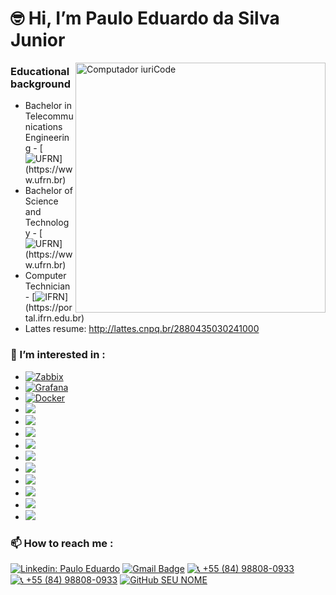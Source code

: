 # :nerd_face: **Hi, I’m  Paulo Eduardo da Silva Junior**

<img src="https://uploaddeimagens.com.br/images/004/522/927/original/pngwing.com_%282%29.png?1687893059" min-width="400px" max-width="400px" width="400px" align="right" alt="Computador iuriCode">

### Educational background
- Bachelor in Telecommunications Engineering - [![UFRN](https://img.shields.io/badge/-UFRN-blue?style=plastic&logo=telephone&logoColor=white&link=https://www.ufrn.br/")](https://www.ufrn.br)
- Bachelor of Science and Technology - [![UFRN](https://img.shields.io/badge/-UFRN-blue?style=plastic&logo=telephone&logoColor=white&link=https://www.ufrn.br/")](https://www.ufrn.br)
- Computer Technician - [![IFRN](https://img.shields.io/badge/-IFRN-3ADF00?style=plastic&logo=telephone&logoColor=white&link=https://portal.ifrn.edu.br/")](https://portal.ifrn.edu.br)
- Lattes resume: http://lattes.cnpq.br/2880435030241000
### 👀 I’m interested in : 

  - [![Zabbix](https://img.shields.io/badge/ZABBIX-FF0000?style=plastic&logo=zotero&logoColor=write)](https://github.com/PauloBigooD/Zabbix)
  - [![Grafana](https://img.shields.io/badge/Grafana-F4FA58?style=plastic&logo=grafana&logoColor=write)](https://github.com/PauloBigooD/Grafana)
  - [![Docker](https://img.shields.io/badge/Docker-2496ED?style=plastic&logo=docker&logoColor=white)](https://github.com/PauloBigooD/Docker)
  - <img src="https://img.shields.io/badge/Kubernetes-326DE6?style=plastic&logo=kubernetes&logoColor=white">
  - <img src="https://img.shields.io/badge/Puppet-FFAD19?style=plastic&logo=puppet&logoColor=black">
  - <img src="https://img.shields.io/badge/Ansible-000000?style=plastic&logo=Ansible&logoColor=white">
  - <img src="https://img.shields.io/badge/Terraform-7B42BC?style=plastic&logo=terraform&logoColor=white">
  - <img src="https://img.shields.io/badge/OpenStack-EA2046?style=plastic&logo=openstack&logoColor=white">
  - <img src="https://img.shields.io/badge/Microsoft_Azure-0089D6?style=plastic&logo=microsoft-azure&logoColor=white"> 
  - <img src="https://img.shields.io/badge/Oracle%20Cloud-FF0000?style=plastic&logo=oracle&logoColor=write"> 
  - <img src="https://img.shields.io/badge/Proxmox-000000?style=plastic&logo=proxmox&logoColor=write">
  - <img src="https://img.shields.io/badge/PowerShell-EFFBFB?style=plastic&logo=powershell&logoColor=write">
  - <img src="https://img.shields.io/badge/Python-14354C?style=plastic&logo=python&logoColor=white">

### 📫 How to reach me : 

[![Linkedin: Paulo Eduardo](https://img.shields.io/badge/-Paulo%20Eduardo-blue?style=plastic&logo=Linkedin&logoColor=white&link=https://www.linkedin.com/in/paulo-eduardo-5a18b3174)](https://www.linkedin.com/in/paulo-eduardo-5a18b3174)
[![Gmail Badge](https://img.shields.io/badge/-paulo.eduardo.093@ufrn.edu.br-424242?style=plastic&labelColor=424242&logo=Gmail&logoColor=write&link=mailto:paulo.eduardo.093@ufrn.edu.br)](mailto:paulo.eduardo.093@ufrn.edu.br)
[![📞 +55 (84) 98808-0933](https://img.shields.io/badge/-%F0%9F%93%9E%20+55%20(84)%2098808%200933-424242?style=plastic&logoColor=white)]()
[![📞 +55 (84) 98808-0933](https://img.shields.io/badge/-+55%20(84)%2098808%200933-3ADF00?style=plastic&logo=whatsapp&logoColor=white)]()
[![GitHub SEU NOME](https://img.shields.io/github/followers/VanessaSwerts?label=PauloBigooD&style=social)](https://github.com/PauloBigooD)

<!---

[![card](https://github-readme-stats.vercel.app/api?username=PauloBigooD&theme=tokyonight&show_icons=true)](https://github.com/anuraghazra/github-readme-stats)

PauloBigooD/PauloBigooD is a ✨ special ✨ repository because its `README.md` (this file) appears on your GitHub profile.
You can click the Preview link to take a look at your changes.
--->
